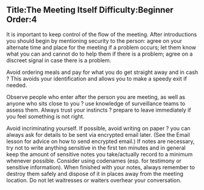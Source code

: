 Title:The Meeting Itself
Difficulty:Beginner
Order:4
---
It is important to keep control of the flow of the meeting. After introductions you should begin by mentioning security to the person: agree on your alternate time and place for the meeting if a problem occurs; let them know what you can and cannot do to help them if there is a problem; agree on a discreet signal in case there is a problem.

Avoid ordering meals and pay for what you do get straight away and in cash ? This avoids your identification and allows you to make a speedy exit if needed.

Observe people who enter after the person you are meeting, as well as anyone who sits close to you ? use knowledge of surveillance teams to assess them. Always trust your instincts ? prepare to leave immediately if you feel something is not right.

Avoid incriminating yourself. If possible, avoid writing on paper ? you can always ask for details to be sent via encrypted email later. (See the Email lesson for advice on how to send encrypted email.) If notes are necessary, try not to write anything sensitive in the first ten minutes and in general keep the amount of sensitive notes you take/actually record to a minimum whenever possible. Consider using codenames (esp. for testimony or sensitive information). When finished with your notes, always remember to destroy them safely and dispose of it in places away from the meeting location. Do not let waitresses or waiters overhear your conversation.